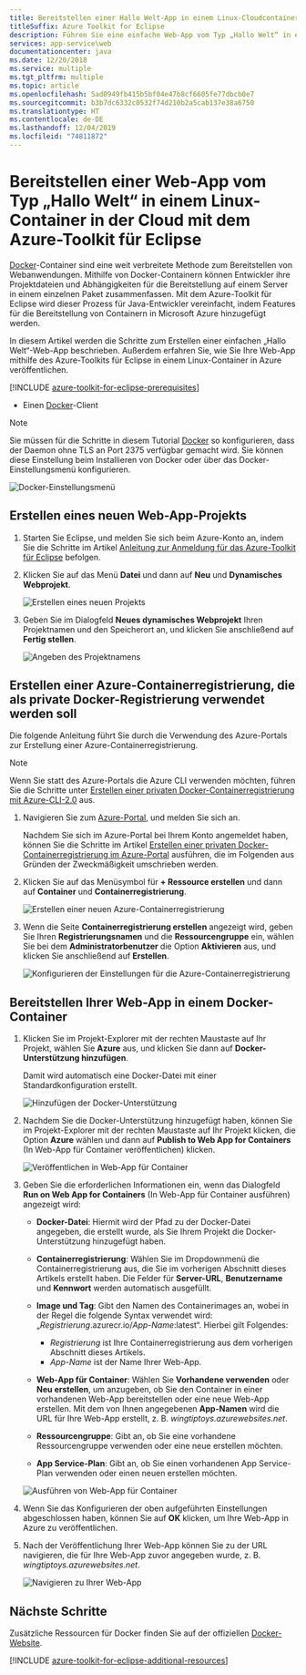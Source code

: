 ```yaml
---
title: Bereitstellen einer Hallo Welt-App in einem Linux-Cloudcontainer
titleSuffix: Azure Toolkit for Eclipse
description: Führen Sie eine einfache Web-App vom Typ „Hallo Welt“ in einem Linux-Container aus, und stellen Sie sie mithilfe des Azure-Toolkits für Eclipse in der Cloud bereit.
services: app-service\web
documentationcenter: java
ms.date: 12/20/2018
ms.service: multiple
ms.tgt_pltfrm: multiple
ms.topic: article
ms.openlocfilehash: 5ad0949fb415b5bf04e47b8cf6605fe77dbcb0e7
ms.sourcegitcommit: b3b7dc6332c0532f74d210b2a5cab137e38a6750
ms.translationtype: HT
ms.contentlocale: de-DE
ms.lasthandoff: 12/04/2019
ms.locfileid: "74811872"
---
```

# <a name="deploy-a-hello-world-web-app-to-a-linux-container-in-the-cloud-using-the-azure-toolkit-for-eclipse"></a>Bereitstellen einer Web-App vom Typ „Hallo Welt“ in einem Linux-Container in der Cloud mit dem Azure-Toolkit für Eclipse

[Docker]-Container sind eine weit verbreitete Methode zum Bereitstellen von Webanwendungen. Mithilfe von Docker-Containern können Entwickler ihre Projektdateien und Abhängigkeiten für die Bereitstellung auf einem Server in einem einzelnen Paket zusammenfassen. Mit dem Azure-Toolkit für Eclipse wird dieser Prozess für Java-Entwickler vereinfacht, indem Features für die Bereitstellung von Containern in Microsoft Azure hinzugefügt werden.

In diesem Artikel werden die Schritte zum Erstellen einer einfachen „Hallo Welt“-Web-App beschrieben. Außerdem erfahren Sie, wie Sie Ihre Web-App mithilfe des Azure-Toolkits für Eclipse in einem Linux-Container in Azure veröffentlichen.

[!INCLUDE [azure-toolkit-for-eclipse-prerequisites](../includes/azure-toolkit-for-eclipse-prerequisites.md)]
* Einen [Docker]-Client

> [!NOTE]
>
> Sie müssen für die Schritte in diesem Tutorial [Docker] so konfigurieren, dass der Daemon ohne TLS an Port 2375 verfügbar gemacht wird. Sie können diese Einstellung beim Installieren von Docker oder über das Docker-Einstellungsmenü konfigurieren.
>
> ![Docker-Einstellungsmenü][docker-settings-menu]
>

## <a name="create-a-new-web-app-project"></a>Erstellen eines neuen Web-App-Projekts

1. Starten Sie Eclipse, und melden Sie sich beim Azure-Konto an, indem Sie die Schritte im Artikel [Anleitung zur Anmeldung für das Azure-Toolkit für Eclipse](https://docs.microsoft.com/azure/java/eclipse/azure-toolkit-for-eclipse-sign-in-instructions) befolgen.

1. Klicken Sie auf das Menü **Datei** und dann auf **Neu** und **Dynamisches Webprojekt**.
   
   ![Erstellen eines neuen Projekts][file-new-project]

1. Geben Sie im Dialogfeld **Neues dynamisches Webprojekt** Ihren Projektnamen und den Speicherort an, und klicken Sie anschließend auf **Fertig stellen**.
   
   ![Angeben des Projektnamens][project-name]

## <a name="create-an-azure-container-registry-to-use-as-a-private-docker-registry"></a>Erstellen einer Azure-Containerregistrierung, die als private Docker-Registrierung verwendet werden soll

Die folgende Anleitung führt Sie durch die Verwendung des Azure-Portals zur Erstellung einer Azure-Containerregistrierung.

> [!NOTE]
>
> Wenn Sie statt des Azure-Portals die Azure CLI verwenden möchten, führen Sie die Schritte unter [Erstellen einer privaten Docker-Containerregistrierung mit Azure-CLI-2.0][Create Docker Registry using Azure CLI] aus.
>

1. Navigieren Sie zum [Azure-Portal], und melden Sie sich an.

   Nachdem Sie sich im Azure-Portal bei Ihrem Konto angemeldet haben, können Sie die Schritte im Artikel [Erstellen einer privaten Docker-Containerregistrierung im Azure-Portal] ausführen, die im Folgenden aus Gründen der Zweckmäßigkeit umschrieben werden.

1. Klicken Sie auf das Menüsymbol für **+ Ressource erstellen** und dann auf **Container** und **Containerregistrierung**.
   
   ![Erstellen einer neuen Azure-Containerregistrierung][create-container-registry-01]

1. Wenn die Seite **Containerregistrierung erstellen** angezeigt wird, geben Sie Ihren **Registrierungsnamen** und die **Ressourcengruppe** ein, wählen Sie bei dem **Administratorbenutzer** die Option **Aktivieren** aus, und klicken Sie anschließend auf **Erstellen**.

   ![Konfigurieren der Einstellungen für die Azure-Containerregistrierung][create-container-registry-02]

## <a name="deploy-your-web-app-in-a-docker-container"></a>Bereitstellen Ihrer Web-App in einem Docker-Container

1. Klicken Sie im Projekt-Explorer mit der rechten Maustaste auf Ihr Projekt, wählen Sie **Azure** aus, und klicken Sie dann auf **Docker-Unterstützung hinzufügen**.

   Damit wird automatisch eine Docker-Datei mit einer Standardkonfiguration erstellt.

   ![Hinzufügen der Docker-Unterstützung][add-docker-support]

1. Nachdem Sie die Docker-Unterstützung hinzugefügt haben, können Sie im Projekt-Explorer mit der rechten Maustaste auf Ihr Projekt klicken, die Option **Azure** wählen und dann auf **Publish to Web App for Containers** (In Web-App für Container veröffentlichen) klicken.

   ![Veröffentlichen in Web-App für Container][run-on-web-app-for-containers]

1. Geben Sie die erforderlichen Informationen ein, wenn das Dialogfeld **Run on Web App for Containers** (In Web-App für Container ausführen) angezeigt wird:

   * **Docker-Datei**: Hiermit wird der Pfad zu der Docker-Datei angegeben, die erstellt wurde, als Sie Ihrem Projekt die Docker-Unterstützung hinzugefügt haben. 

   * **Containerregistrierung**: Wählen Sie im Dropdownmenü die Containerregistrierung aus, die Sie im vorherigen Abschnitt dieses Artikels erstellt haben. Die Felder für **Server-URL**, **Benutzername** und **Kennwort** werden automatisch ausgefüllt.

   * **Image und Tag**: Gibt den Namen des Containerimages an, wobei in der Regel die folgende Syntax verwendet wird: „*Registrierung*.azurecr.io/*App-Name*:latest“. Hierbei gilt Folgendes: 
      * *Registrierung* ist Ihre Containerregistrierung aus dem vorherigen Abschnitt dieses Artikels. 
      * *App-Name* ist der Name Ihrer Web-App. 

   * **Web-App für Container**: Wählen Sie **Vorhandene verwenden** oder **Neu erstellen**, um anzugeben, ob Sie den Container in einer vorhandenen Web-App bereitstellen oder eine neue Web-App erstellen.  Mit dem von Ihnen angegebenen **App-Namen** wird die URL für Ihre Web-App erstellt, z. B. *wingtiptoys.azurewebsites.net*.

   * **Ressourcengruppe**: Gibt an, ob Sie eine vorhandene Ressourcengruppe verwenden oder eine neue erstellen möchten. 

   * **App Service-Plan**: Gibt an, ob Sie einen vorhandenen App Service-Plan verwenden oder einen neuen erstellen möchten. 

   ![Ausführen von Web-App für Container][run-on-web-app-linux]

1. Wenn Sie das Konfigurieren der oben aufgeführten Einstellungen abgeschlossen haben, können Sie auf **OK** klicken, um Ihre Web-App in Azure zu veröffentlichen.

1. Nach der Veröffentlichung Ihrer Web-App können Sie zu der URL navigieren, die für Ihre Web-App zuvor angegeben wurde, z. B. *wingtiptoys.azurewebsites.net*.

   ![Navigieren zu Ihrer Web-App][browsing-to-web-app]

## <a name="next-steps"></a>Nächste Schritte

Zusätzliche Ressourcen für Docker finden Sie auf der offiziellen [Docker-Website][Docker].

[!INCLUDE [azure-toolkit-for-eclipse-additional-resources](../includes/azure-toolkit-for-eclipse-additional-resources.md)]

<!-- URL List -->

[Azure-Portal]: https://portal.azure.com/
[Erstellen einer privaten Docker-Containerregistrierung im Azure-Portal]: /azure/container-registry/container-registry-get-started-portal
[Azure for Java Developers]: https://docs.microsoft.com/azure/java/
[Java Tools for Visual Studio Team Services]: https://java.visualstudio.com/
[Create Docker Registry using Azure CLI]: /azure/container-registry/container-registry-get-started-azure-cli

[Docker]: https://www.docker.com/
[Configuring artifacts]: https://www.jetbrains.com/help/idea/2016.1/configuring-artifacts.html

<!-- IMG List -->

[add-docker-support]: media/azure-toolkit-for-eclipse-hello-world-web-app-linux/add-docker-support.png
[browsing-to-web-app]:  media/azure-toolkit-for-eclipse-hello-world-web-app-linux/browsing-to-web-app.png
[create-container-registry-01]: media/azure-toolkit-for-eclipse-hello-world-web-app-linux/create-container-registry-01.png
[create-container-registry-02]: media/azure-toolkit-for-eclipse-hello-world-web-app-linux/create-container-registry-02.png
[docker-settings-menu]: media/azure-toolkit-for-eclipse-hello-world-web-app-linux/docker-settings-menu.png
[file-new-project]: media/azure-toolkit-for-eclipse-hello-world-web-app-linux/file-new-project.png
[project-name]: media/azure-toolkit-for-eclipse-hello-world-web-app-linux/project-name.png
[run-on-web-app-for-containers]: media/azure-toolkit-for-eclipse-hello-world-web-app-linux/run-on-web-app-for-containers.png
[run-on-web-app-linux]: media/azure-toolkit-for-eclipse-hello-world-web-app-linux/run-on-web-app-linux.png
